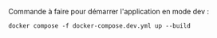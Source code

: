 Commande à faire pour démarrer l'application en mode dev :
```
docker compose -f docker-compose.dev.yml up --build
```
